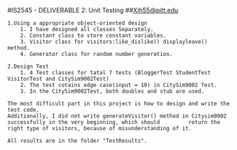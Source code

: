 #IS2545 - DELIVERABLE 2: Unit Testing
##Xih55@pitt.edu

    1.Using a appropriate object-oriented design
        1. I have designed all classes Separately.
        2. Constant class to store constant variables.
        3. Visitor class for visitors:like_dislike() displayleave() method.
        4. Generator class for random number generation.
  
    2.Design Test
        1. 4 Test classes for tatal 7 tests (BloggerTest StudentTest VisitorTest and CitySim9002Test)
        2. The test cotains edge case(input = 10) in CitySim9002 Test.
        3. In the CitySim9002Test, both doubles and stub are used.
  
    The most difficult part in this project is how to design and write the test code.
    Additionally, I did not write generateVisitor() method in Citysim9002 successfully in the very beginning, which should         return the right type of visitors, because of misunderstanding of it.

    All results are in the folder "TestResults".
